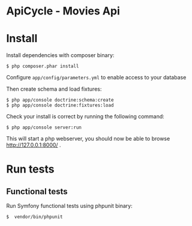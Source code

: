 ApiCycle - Movies Api
=====================

# Install

Install dependencies with composer binary:

```
$ php composer.phar install
```

Configure `app/config/parameters.yml` to enable access to your database

Then create schema and load fixtures:

```
$ php app/console doctrine:schema:create
$ php app/console doctrine:fixtures:load
```

Check your install is correct by running the following command:
```
$ php app/console server:run
```

This will start a php webserver, you should now be able to browse http://127.0.0.1:8000/ .

# Run tests

## Functional tests

Run Symfony functional tests using phpunit binary:

```
$  vendor/bin/phpunit
```